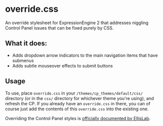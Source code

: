 override.css
============

An override stylesheet for ExpressionEngine 2 that addresses niggling Control Panel issues that can be fixed purely by CSS.

What it does:
-------------
  - Adds dropdown arrow indicators to the main navigation items that have submenus
  - Adds subtle mouseover effects to submit buttons

Usage
-----
To use, place `override.css` in your `/themes/cp_themes/default/css/` directory (or in the `css/` directory for whichever theme you're using), and refresh the CP. If you already have an `override.css` in there, you can of course just add the contents of this `override.css` into the existing one.

Overriding the Control Panel styles is [officially documented by EllisLab](http://ellislab.com/expressionengine/user-guide/development/cp_styles/#overriding-control-panel-style).
